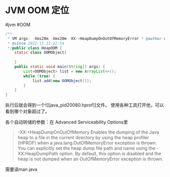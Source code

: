 
# JVM OOM 定位
#jvm #OOM

```java
/**  
 * VM args: -Xms20m -Xmx20m -XX:+HeapDumpOnOutOfMemoryError * @author qpzm7903  
 * @since 2022-11-11-22:54  
 */public class HeapOOM {  
    static class OOMObject{  
  
    }  
    public static void main(String[] args) {  
        List<OOMObject> list = new ArrayList<>();  
        while (true) {  
            list.add(new OOMObject());  
        }  
    }  
}
```

执行后就会得到一个![[java_pid20080.hprof]]文件。
使用各种工具打开他，可以看到哪个对象超过了。

各个自动转储的参数：在 Advanced Serviceability Options里

>  -XX:+HeapDumpOnOutOfMemory
           Enables the dumping of the Java heap to a file in the current directory by using the
           heap profiler (HPROF) when a java.lang.OutOfMemoryError exception is thrown. You can
           explicitly set the heap dump file path and name using the -XX:HeapDumpPath option. By
           default, this option is disabled and the heap is not dumped when an OutOfMemoryError
           exception is thrown.
	   

需要读man java